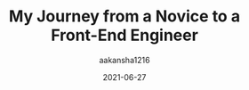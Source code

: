 ---
author: aakansha1216
date: 2021-06-27
permalink: false
tags:
  - career
target_url: https://aakansha.dev/my-journey-from-a-novice-to-a-front-end-engineer
title: My Journey from a Novice to a Front-End Engineer
---